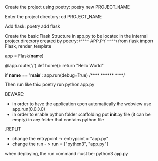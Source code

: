 Create the project using poetry:
poetry new PROJECT_NAME

Enter the project directory:
cd PROJECT_NAME

Add flask:
poetry add flask

Create the basic Flask Structure in app.py to be located in the internal project directory created by poetry:
/**** APP.PY ****/
from flask import Flask, render_template

app = Flask(__name__)

@app.route('/')
def home():
    return "Hello World"

if __name__ == '__main__':
    app.run(debug=True)
/**** ****** ****/

Then run like this:
poetry run python app.py

BEWARE:
- in order to have the application open automatically the webview use app.run(0.0.0.0)
- in order to enable python folder scaffolding put __init__.py file (it can be empty) in any folder that contains python file

.REPLIT 
- change the entrypoint -> entrypoint = "app.py"
- change the run - > run = ["python3", "app.py"]

when deploying, the run command must be: python3 app.py
